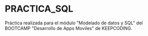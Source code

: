 # PRACTICA_SQL
Práctica realizada para el módulo "Modelado de datos y SQL" del BOOTCAMP "Desarrollo de Apps Moviles" de KEEPCODING.
